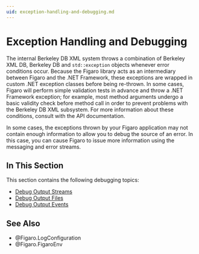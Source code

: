```yaml
---
uid: exception-handling-and-debugging.md
---
```


# Exception Handling and Debugging

The internal Berkeley DB XML system throws a combination of Berkeley XML DB, Berkeley DB and `std::exception` objects whenever error conditions occur. Because the Figaro library acts as an intermediary between Figaro and the .NET Framework, these exceptions are wrapped in custom .NET exception classes before being re-thrown. In some cases, Figaro will perform simple validation tests in advance and throw a .NET Framework exception; for example, most method arguments undergo a basic validity check before method call in order to prevent problems with the Berkeley DB XML subsystem. For more information about these conditions, consult with the API documentation.


In some cases, the exceptions thrown by your Figaro application may not contain enough information to allow you to debug the source of an error. In this case, you can cause Figaro to issue more information using the messaging and error streams.



## In This Section

This section contains the following debugging topics:


* [Debug Output Streams](xref:debug-output-streams.md)
* [Debug Output Files](xref:debug-output-files.md)
* [Debug Output Events](xref:debug-output-events.md)



## See Also
* @Figaro.LogConfiguration
* @Figaro.FigaroEnv